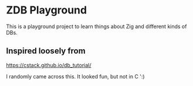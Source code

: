 # ZDB Playground

This is a playground project to learn things about Zig and different kinds of DBs.

## Inspired loosely from

https://cstack.github.io/db_tutorial/

I randomly came across this. It looked fun, but not in C ':)
